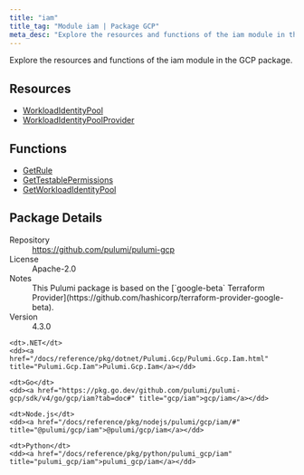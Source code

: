 ```yaml
---
title: "iam"
title_tag: "Module iam | Package GCP"
meta_desc: "Explore the resources and functions of the iam module in the GCP package."
---
```


<!-- WARNING: this file was generated by Pulumi Docs Generator. -->
<!-- Do not edit by hand unless you're certain you know what you are doing! -->

Explore the resources and functions of the iam module in the GCP package.

<h2 id="resources">Resources</h2>
<ul class="api">
    <li><a href="workloadidentitypool" title="WorkloadIdentityPool"><span class="symbol resource"></span>WorkloadIdentityPool</a></li>
    <li><a href="workloadidentitypoolprovider" title="WorkloadIdentityPoolProvider"><span class="symbol resource"></span>WorkloadIdentityPoolProvider</a></li>
</ul>

<h2 id="functions">Functions</h2>
<ul class="api">
    <li><a href="getrule" title="GetRule"><span class="symbol function"></span>GetRule</a></li>
    <li><a href="gettestablepermissions" title="GetTestablePermissions"><span class="symbol function"></span>GetTestablePermissions</a></li>
    <li><a href="getworkloadidentitypool" title="GetWorkloadIdentityPool"><span class="symbol function"></span>GetWorkloadIdentityPool</a></li>
</ul>

<h2 id="package-details">Package Details</h2>
<dl class="package-details">
	<dt>Repository</dt>
	<dd><a href="https://github.com/pulumi/pulumi-gcp">https://github.com/pulumi/pulumi-gcp</a></dd>
	<dt>License</dt>
	<dd>Apache-2.0</dd>
	<dt>Notes</dt>
	<dd>This Pulumi package is based on the [`google-beta` Terraform Provider](https://github.com/hashicorp/terraform-provider-google-beta).</dd>
	<dt>Version</dt>
	<dd>4.3.0</dd>
</dl>



<dl class="tabular">

    <dt>.NET</dt>
    <dd><a href="/docs/reference/pkg/dotnet/Pulumi.Gcp/Pulumi.Gcp.Iam.html" title="Pulumi.Gcp.Iam">Pulumi.Gcp.Iam</a></dd>

    <dt>Go</dt>
    <dd><a href="https://pkg.go.dev/github.com/pulumi/pulumi-gcp/sdk/v4/go/gcp/iam?tab=doc#" title="gcp/iam">gcp/iam</a></dd>

    <dt>Node.js</dt>
    <dd><a href="/docs/reference/pkg/nodejs/pulumi/gcp/iam/#" title="@pulumi/gcp/iam">@pulumi/gcp/iam</a></dd>

    <dt>Python</dt>
    <dd><a href="/docs/reference/pkg/python/pulumi_gcp/iam" title="pulumi_gcp/iam">pulumi_gcp/iam</a></dd>

</dl>


